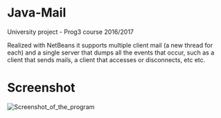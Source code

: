 # Java-Mail
University project - Prog3 course 2016/2017

Realized with NetBeans it supports multiple client mail (a new thread for each) and a single server that dumps all the events that occur, such as a client that sends mails, a client that accesses or disconnects, etc etc.

# Screenshot 

![Screenshot_of_the_program](https://drlux.github.io/Java_mail.jpg)

